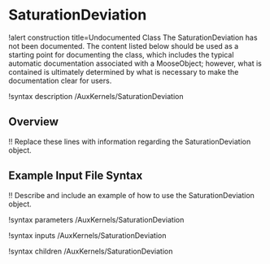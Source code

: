 # SaturationDeviation

!alert construction title=Undocumented Class
The SaturationDeviation has not been documented. The content listed below should be used as a starting point for
documenting the class, which includes the typical automatic documentation associated with a
MooseObject; however, what is contained is ultimately determined by what is necessary to make the
documentation clear for users.

!syntax description /AuxKernels/SaturationDeviation

## Overview

!! Replace these lines with information regarding the SaturationDeviation object.

## Example Input File Syntax

!! Describe and include an example of how to use the SaturationDeviation object.

!syntax parameters /AuxKernels/SaturationDeviation

!syntax inputs /AuxKernels/SaturationDeviation

!syntax children /AuxKernels/SaturationDeviation
